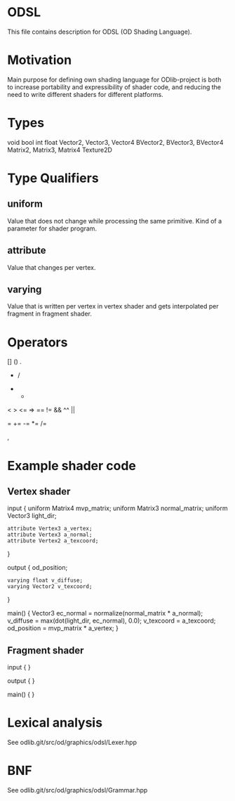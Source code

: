 ODSL
====

This file contains description for ODSL (OD Shading Language).

Motivation
==========
Main purpose for defining own shading language for ODlib-project is both to
increase portability and expressibility of shader code, and reducing the need
to write different shaders for different platforms.

Types
=====

void
bool
int
float
Vector2, Vector3, Vector4
BVector2, BVector3, BVector4
Matrix2, Matrix3, Matrix4
Texture2D

Type Qualifiers
===============

uniform
-------
Value that does not change while processing the same primitive. Kind of a
parameter for shader program.

attribute
---------
Value that changes per vertex.

varying
-------
Value that is written per vertex in vertex shader and gets interpolated per
fragment in fragment shader.

Operators
=========

[]
()
.

* /
+ -
< > <= =>
== !=
&&
^^
||

=
+= -=
*= /=

,

Example shader code
===================

Vertex shader
-------------

input
{
    uniform Matrix4 mvp_matrix;
    uniform Matrix3 normal_matrix;
    uniform Vector3 light_dir;

    attribute Vertex3 a_vertex;
    attribute Vertex3 a_normal;
    attribute Vertex2 a_texcoord;
}

output
{
    od_position;

    varying float v_diffuse;
    varying Vector2 v_texcoord;
}

main()
{
    Vector3 ec_normal = normalize(normal_matrix * a_normal);
    v_diffuse = max(dot(light_dir, ec_normal), 0.0);
    v_texcoord = a_texcoord;
    od_position = mvp_matrix * a_vertex;
}

Fragment shader
---------------

input
{
}

output
{
}

main()
{
}

Lexical analysis
================

See odlib.git/src/od/graphics/odsl/Lexer.hpp

BNF
===

See odlib.git/src/od/graphics/odsl/Grammar.hpp

